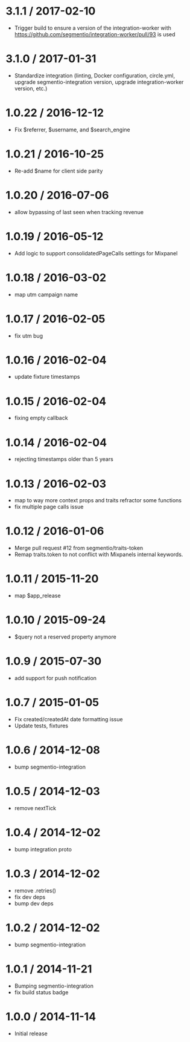 
3.1.1 / 2017-02-10
==================

  * Trigger build to ensure a version of the integration-worker with https://github.com/segmentio/integration-worker/pull/93 is used

3.1.0 / 2017-01-31
==================

  * Standardize integration (linting, Docker configuration, circle.yml, upgrade
segmentio-integration version, upgrade integration-worker version, etc.)


1.0.22 / 2016-12-12
==================

  * Fix $referrer, $username, and $search_engine 

1.0.21 / 2016-10-25
==================

  * Re-add $name for client side parity 

1.0.20 / 2016-07-06
==================

  * allow bypassing of last seen when tracking revenue

1.0.19 / 2016-05-12
===================

  * Add logic to support consolidatedPageCalls settings for Mixpanel

1.0.18 / 2016-03-02
===================

  * map utm campaign name

1.0.17 / 2016-02-05
===================

  * fix utm bug

1.0.16 / 2016-02-04
===================

  * update fixture timestamps

1.0.15 / 2016-02-04
===================

  * fixing empty callback

1.0.14 / 2016-02-04
===================

  * rejecting timestamps older than 5 years

1.0.13 / 2016-02-03
===================

  * map to way more context props and traits refractor some functions
  * fix multiple page calls issue

1.0.12 / 2016-01-06
===================

  * Merge pull request #12 from segmentio/traits-token
  * Remap traits.token to not conflict with Mixpanels internal keywords.

1.0.11 / 2015-11-20
===================

  * map $app_release

1.0.10 / 2015-09-24
===================

  * $query not a reserved property anymore

1.0.9 / 2015-07-30
==================

  * add support for push notification

1.0.7 / 2015-01-05
==================

  * Fix created/createdAt date formatting issue
  * Update tests, fixtures

1.0.6 / 2014-12-08
==================

 * bump segmentio-integration

1.0.5 / 2014-12-03
==================

  * remove nextTick

1.0.4 / 2014-12-02
==================

 * bump integration proto

1.0.3 / 2014-12-02
==================

 * remove .retries()
 * fix dev deps
 * bump dev deps

1.0.2 / 2014-12-02
==================

 * bump segmentio-integration

1.0.1 / 2014-11-21
==================

 * Bumping segmentio-integration
 * fix build status badge

1.0.0 / 2014-11-14
==================

  * Initial release

